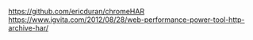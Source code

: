 https://github.com/ericduran/chromeHAR
https://www.igvita.com/2012/08/28/web-performance-power-tool-http-archive-har/
